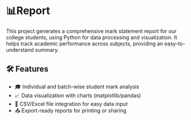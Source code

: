 # 📊Report

This project generates a comprehensive mark statement report for our college students, using Python for data processing and visualization. It helps track academic performance across subjects, providing an easy-to-understand summary.

## 🛠 Features

- 🎓 Individual and batch-wise student mark analysis
- 📈 Data visualization with charts (matplotlib/pandas)
- 📁 CSV/Excel file integration for easy data input
- 📤 Export-ready reports for printing or sharing

